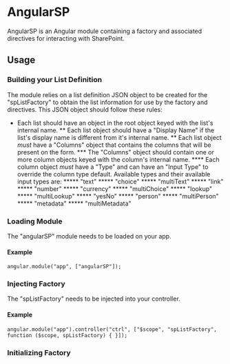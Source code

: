 # AngularSP
AngularSP is an Angular module containing a factory and associated directives for interacting with SharePoint.

## Usage

### Building your List Definition
The module relies on a list definition JSON object to be created for the "spListFactory" to obtain the list information for use by the factory and directives.  This JSON object should follow these rules:
* Each list should have an object in the root object keyed with the list's internal name.
** Each list object should have a "Display Name" if the list's display name is different from it's internal name.
** Each list object *must* have a "Columns" object that contains the columns that will be present on the form.
*** The "Columns" object should contain one or more column objects keyed with the column's internal name.
**** Each column object *must* have a "Type" and can have an "Input Type" to override the column type default.  Available types and their available input types are:
***** "text"
***** "choice"
***** "multiText"
***** "link"
***** "number"
***** "currency"
***** "multiChoice"
***** "lookup"
***** "multiLookup"
***** "yesNo"
***** "person"
***** "multiPerson"
***** "metadata"
***** "multiMetadata"

### Loading Module
The "angularSP" module needs to be loaded on your app.

#### Example
```
angular.module("app", ["angularSP"]);
```

### Injecting Factory
The "spListFactory" needs to be injected into your controller.

#### Example
```
angular.module("app").controller("ctrl", ["$scope", "spListFactory", function ($scope, spListFactory) { }]);
```

### Initializing Factory